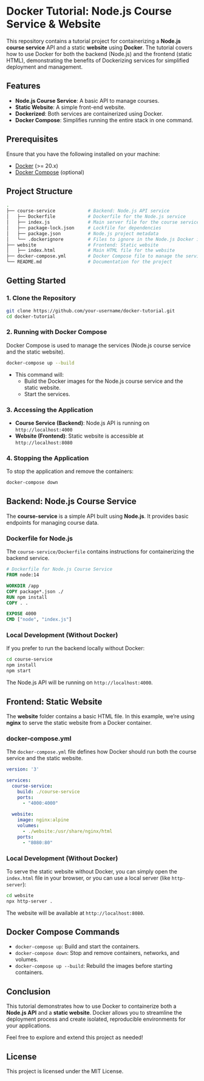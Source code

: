 # Docker Tutorial: Node.js Course Service & Website

This repository contains a tutorial project for containerizing a **Node.js course service** API and a static **website** using **Docker**. The tutorial covers how to use Docker for both the backend (Node.js) and the frontend (static HTML), demonstrating the benefits of Dockerizing services for simplified deployment and management.

## Features

- **Node.js Course Service**: A basic API to manage courses.
- **Static Website**: A simple front-end website.
- **Dockerized**: Both services are containerized using Docker.
- **Docker Compose**: Simplifies running the entire stack in one command.

## Prerequisites

Ensure that you have the following installed on your machine:

- [Docker](https://www.docker.com/get-started) (>= 20.x)
- [Docker Compose](https://docs.docker.com/compose/install/) (optional)

## Project Structure

```bash
.
├── course-service            # Backend: Node.js API service
│   ├── Dockerfile            # Dockerfile for the Node.js service
│   ├── index.js              # Main server file for the course service
│   ├── package-lock.json     # Lockfile for dependencies
│   ├── package.json          # Node.js project metadata
│   └── .dockerignore         # Files to ignore in the Node.js Docker image
├── website                   # Frontend: Static website
│   ├── index.html            # Main HTML file for the website
├── docker-compose.yml        # Docker Compose file to manage the services
└── README.md                 # Documentation for the project
```

## Getting Started

### 1. Clone the Repository

```bash
git clone https://github.com/your-username/docker-tutorial.git
cd docker-tutorial
```

### 2. Running with Docker Compose

Docker Compose is used to manage the services (Node.js course service and the static website).

```bash
docker-compose up --build
```

- This command will:
  - Build the Docker images for the Node.js course service and the static website.
  - Start the services.

### 3. Accessing the Application

- **Course Service (Backend)**: Node.js API is running on `http://localhost:4000`
- **Website (Frontend)**: Static website is accessible at `http://localhost:8080`

### 4. Stopping the Application

To stop the application and remove the containers:

```bash
docker-compose down
```

## Backend: Node.js Course Service

The **course-service** is a simple API built using **Node.js**. It provides basic endpoints for managing course data.

### Dockerfile for Node.js

The `course-service/Dockerfile` contains instructions for containerizing the backend service.

```dockerfile
# Dockerfile for Node.js Course Service
FROM node:14

WORKDIR /app
COPY package*.json ./
RUN npm install
COPY . .

EXPOSE 4000
CMD ["node", "index.js"]
```

### Local Development (Without Docker)

If you prefer to run the backend locally without Docker:

```bash
cd course-service
npm install
npm start
```

The Node.js API will be running on `http://localhost:4000`.

## Frontend: Static Website

The **website** folder contains a basic HTML file. In this example, we’re using **nginx** to serve the static website from a Docker container.

### docker-compose.yml

The `docker-compose.yml` file defines how Docker should run both the course service and the static website.

```yaml
version: '3'

services:
  course-service:
    build: ./course-service
    ports:
      - "4000:4000"
  
  website:
    image: nginx:alpine
    volumes:
      - ./website:/usr/share/nginx/html
    ports:
      - "8080:80"
```

### Local Development (Without Docker)

To serve the static website without Docker, you can simply open the `index.html` file in your browser, or you can use a local server (like `http-server`):

```bash
cd website
npx http-server .
```

The website will be available at `http://localhost:8080`.

## Docker Compose Commands

- `docker-compose up`: Build and start the containers.
- `docker-compose down`: Stop and remove containers, networks, and volumes.
- `docker-compose up --build`: Rebuild the images before starting containers.

## Conclusion

This tutorial demonstrates how to use Docker to containerize both a **Node.js API** and a **static website**. Docker allows you to streamline the deployment process and create isolated, reproducible environments for your applications.

Feel free to explore and extend this project as needed!

## License

This project is licensed under the MIT License.